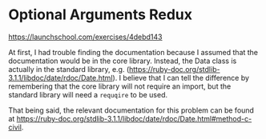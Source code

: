 # Optional Arguments Redux

https://launchschool.com/exercises/4debd143

At first, I had trouble finding the documentation because I assumed that the documentation would be in the core library. Instead, the Data class is actually in the standard library, e.g. (https://ruby-doc.org/stdlib-3.1.1/libdoc/date/rdoc/Date.html). I believe that I can tell the difference by remembering that the core library will not require an import, but the standard library will need a `requqire` to be used.  

That being said, the relevant documentation for this problem can be found at https://ruby-doc.org/stdlib-3.1.1/libdoc/date/rdoc/Date.html#method-c-civil. 


